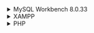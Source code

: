<details>
  <summary>MySQL Workbench 8.0.33 </summary>
  https://dev.mysql.com/downloads/workbench/
</details>

<details>
  <summary>XAMPP</summary>
  xampp-windows-x64-8.2.4-0-VS16
  https://sourceforge.net/projects/xampp/files/

  Default settings beibehalten im SetUp Wizard
</details>

<details>
  <summary>PHP</summary>
  
</details>
